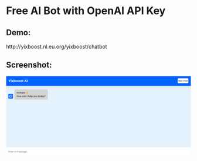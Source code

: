 <h1>Free AI Bot with OpenAI API Key</h1>

<h2>Demo:</h2>
http://yixboost.nl.eu.org/yixboost/chatbot

<h2>Screenshot:</h2>
<img src='https://raw.githubusercontent.com/Yixboost/Yixboost-AI/main/Screenshot.png'>
